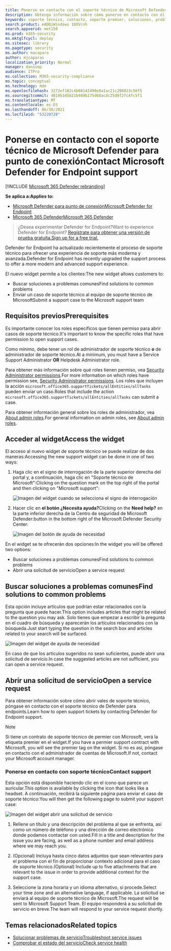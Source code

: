 ```yaml
---
title: Ponerse en contacto con el soporte técnico de Microsoft Defender para punto de conexión
description: Obtenga información sobre cómo ponerse en contacto con el soporte técnico de Microsoft Defender para endpoints
keywords: soporte técnico, contacto, soporte premier, soluciones, problemas, caso
search.product: eADQiWindows 10XVcnh
search.appverid: met150
ms.prod: m365-security
ms.mktglfcycl: deploy
ms.sitesec: library
ms.pagetype: security
ms.author: macapara
author: mjcaparas
localization_priority: Normal
manager: dansimp
audience: ITPro
ms.collection: M365-security-compliance
ms.topic: conceptual
ms.technology: mde
ms.openlocfilehash: 3272ef182c4b08142490e8a1ac21c208023c50f5
ms.sourcegitcommit: 48195345b21b409b175d68acdc25d9f2fc4fc5f1
ms.translationtype: MT
ms.contentlocale: es-ES
ms.lasthandoff: 06/30/2021
ms.locfileid: "53228728"
---
```

# <a name="contact-microsoft-defender-for-endpoint-support"></a><span data-ttu-id="59d50-104">Ponerse en contacto con el soporte técnico de Microsoft Defender para punto de conexión</span><span class="sxs-lookup"><span data-stu-id="59d50-104">Contact Microsoft Defender for Endpoint support</span></span>

[!INCLUDE [Microsoft 365 Defender rebranding](../../includes/microsoft-defender.md)]


<span data-ttu-id="59d50-105">**Se aplica a:**</span><span class="sxs-lookup"><span data-stu-id="59d50-105">**Applies to:**</span></span>
- [<span data-ttu-id="59d50-106">Microsoft Defender para punto de conexión</span><span class="sxs-lookup"><span data-stu-id="59d50-106">Microsoft Defender for Endpoint</span></span>](https://go.microsoft.com/fwlink/p/?linkid=2154037)
- [<span data-ttu-id="59d50-107">Microsoft 365 Defender</span><span class="sxs-lookup"><span data-stu-id="59d50-107">Microsoft 365 Defender</span></span>](https://go.microsoft.com/fwlink/?linkid=2118804)

><span data-ttu-id="59d50-108">¿Desea experimentar Defender for Endpoint?</span><span class="sxs-lookup"><span data-stu-id="59d50-108">Want to experience Defender for Endpoint?</span></span> [<span data-ttu-id="59d50-109">Regístrate para obtener una versión de prueba gratuita.</span><span class="sxs-lookup"><span data-stu-id="59d50-109">Sign up for a free trial.</span></span>](https://www.microsoft.com/microsoft-365/windows/microsoft-defender-atp?ocid=docs-wdatp-assignaccess-abovefoldlink)

<span data-ttu-id="59d50-110">Defender for Endpoint ha actualizado recientemente el proceso de soporte técnico para ofrecer una experiencia de soporte más moderna y avanzada.</span><span class="sxs-lookup"><span data-stu-id="59d50-110">Defender for Endpoint has recently upgraded the support process to offer a more modern and advanced support experience.</span></span>

<span data-ttu-id="59d50-111">El nuevo widget permite a los clientes:</span><span class="sxs-lookup"><span data-stu-id="59d50-111">The new widget allows customers to:</span></span>

- <span data-ttu-id="59d50-112">Buscar soluciones a problemas comunes</span><span class="sxs-lookup"><span data-stu-id="59d50-112">Find solutions to common problems</span></span>
- <span data-ttu-id="59d50-113">Enviar un caso de soporte técnico al equipo de soporte técnico de Microsoft</span><span class="sxs-lookup"><span data-stu-id="59d50-113">Submit a support case to the Microsoft support team</span></span>

## <a name="prerequisites"></a><span data-ttu-id="59d50-114">Requisitos previos</span><span class="sxs-lookup"><span data-stu-id="59d50-114">Prerequisites</span></span>

<span data-ttu-id="59d50-115">Es importante conocer los roles específicos que tienen permiso para abrir casos de soporte técnico.</span><span class="sxs-lookup"><span data-stu-id="59d50-115">It's important to know the specific roles that have permission to open support cases.</span></span>

<span data-ttu-id="59d50-116">Como mínimo, debe tener un rol de administrador de soporte técnico **o** de administrador de soporte técnico.</span><span class="sxs-lookup"><span data-stu-id="59d50-116">At a minimum, you must have a Service Support Administrator **OR** Helpdesk Administrator role.</span></span>

<span data-ttu-id="59d50-117">Para obtener más información sobre qué roles tienen permiso, vea [Security Administrator permissions](/azure/active-directory/users-groups-roles/directory-assign-admin-roles#security-administrator-permissions).</span><span class="sxs-lookup"><span data-stu-id="59d50-117">For more information on which roles have permission see, [Security Administrator permissions](/azure/active-directory/users-groups-roles/directory-assign-admin-roles#security-administrator-permissions).</span></span> <span data-ttu-id="59d50-118">Los roles que incluyen la acción `microsoft.office365.supportTickets/allEntities/allTasks` pueden enviar un caso.</span><span class="sxs-lookup"><span data-stu-id="59d50-118">Roles that include the action `microsoft.office365.supportTickets/allEntities/allTasks` can submit a case.</span></span>

<span data-ttu-id="59d50-119">Para obtener información general sobre los roles de administrador, vea [About admin roles](/microsoft-365/admin/add-users/about-admin-roles).</span><span class="sxs-lookup"><span data-stu-id="59d50-119">For general information on admin roles, see [About admin roles](/microsoft-365/admin/add-users/about-admin-roles).</span></span>

## <a name="access-the-widget"></a><span data-ttu-id="59d50-120">Acceder al widget</span><span class="sxs-lookup"><span data-stu-id="59d50-120">Access the widget</span></span>
<span data-ttu-id="59d50-121">El acceso al nuevo widget de soporte técnico se puede realizar de dos maneras:</span><span class="sxs-lookup"><span data-stu-id="59d50-121">Accessing the new support widget can be done in one of two ways:</span></span>

1. <span data-ttu-id="59d50-122">Haga clic en el signo de interrogación de la parte superior derecha del portal y, a continuación, haga clic en "Soporte técnico de Microsoft":</span><span class="sxs-lookup"><span data-stu-id="59d50-122">Clicking on the question mark on the top right of the portal and then clicking on "Microsoft support":</span></span>

    ![Imagen del widget cuando se selecciona el signo de interrogación](images/support-widget.png)

2. <span data-ttu-id="59d50-124">Hacer clic en **el botón ¿Necesita ayuda?**</span><span class="sxs-lookup"><span data-stu-id="59d50-124">Clicking on the **Need help?**</span></span>  <span data-ttu-id="59d50-125">en la parte inferior derecha de la Centro de seguridad de Microsoft Defender:</span><span class="sxs-lookup"><span data-stu-id="59d50-125">button in the bottom right of the Microsoft Defender Security Center:</span></span>

    ![Imagen del botón de ayuda de necesidad](images/need-help.png)

<span data-ttu-id="59d50-127">En el widget se te ofrecerán dos opciones:</span><span class="sxs-lookup"><span data-stu-id="59d50-127">In the widget you will be offered two options:</span></span>

- <span data-ttu-id="59d50-128">Buscar soluciones a problemas comunes</span><span class="sxs-lookup"><span data-stu-id="59d50-128">Find solutions to common problems</span></span>
- <span data-ttu-id="59d50-129">Abrir una solicitud de servicio</span><span class="sxs-lookup"><span data-stu-id="59d50-129">Open a service request</span></span>

## <a name="find-solutions-to-common-problems"></a><span data-ttu-id="59d50-130">Buscar soluciones a problemas comunes</span><span class="sxs-lookup"><span data-stu-id="59d50-130">Find solutions to common problems</span></span>
<span data-ttu-id="59d50-131">Esta opción incluye artículos que podrían estar relacionados con la pregunta que puede hacer.</span><span class="sxs-lookup"><span data-stu-id="59d50-131">This option includes articles that might be related to the question you may ask.</span></span> <span data-ttu-id="59d50-132">Solo tienes que empezar a escribir la pregunta en el cuadro de búsqueda y aparecerán los artículos relacionados con la búsqueda.</span><span class="sxs-lookup"><span data-stu-id="59d50-132">Just start typing the question in the search box and articles related to your search will be surfaced.</span></span>

![Imagen del widget de ayuda de necesidad](images/Support3.png)

<span data-ttu-id="59d50-134">En caso de que los artículos sugeridos no sean suficientes, puede abrir una solicitud de servicio.</span><span class="sxs-lookup"><span data-stu-id="59d50-134">In case the suggested articles are not sufficient, you can open a service request.</span></span>

## <a name="open-a-service-request"></a><span data-ttu-id="59d50-135">Abrir una solicitud de servicio</span><span class="sxs-lookup"><span data-stu-id="59d50-135">Open a service request</span></span>

<span data-ttu-id="59d50-136">Para obtener información sobre cómo abrir vales de soporte técnico, póngase en contacto con el soporte técnico de Defender para endpoints.</span><span class="sxs-lookup"><span data-stu-id="59d50-136">Learn how to open support tickets by contacting Defender for Endpoint support.</span></span>

> [!Note]
> <span data-ttu-id="59d50-137">Si tiene un contrato de soporte técnico de permier con Microsoft, verá la etiqueta premier en el widget.</span><span class="sxs-lookup"><span data-stu-id="59d50-137">If you have a permier support contract with Microsoft, you will see the premier tag on the widget.</span></span> <span data-ttu-id="59d50-138">Si no es así, póngase en contacto con el administrador de cuentas de Microsoft.</span><span class="sxs-lookup"><span data-stu-id="59d50-138">If not, contact your Microsoft account manager.</span></span>

### <a name="contact-support"></a><span data-ttu-id="59d50-139">Ponerse en contacto con soporte técnico</span><span class="sxs-lookup"><span data-stu-id="59d50-139">Contact support</span></span>

<span data-ttu-id="59d50-140">Esta opción está disponible haciendo clic en el icono que parece un auricular.</span><span class="sxs-lookup"><span data-stu-id="59d50-140">This option is available by clicking the icon that looks like a headset.</span></span> <span data-ttu-id="59d50-141">A continuación, recibirá la siguiente página para enviar el caso de soporte técnico:</span><span class="sxs-lookup"><span data-stu-id="59d50-141">You will then get the following page to submit your support case:</span></span>

![Imagen del widget abrir una solicitud de servicio](images/Support4.png)

1. <span data-ttu-id="59d50-143">Rellene un título y una descripción del problema al que se enfrenta, así como un número de teléfono y una dirección de correo electrónico donde podamos contactar con usted.</span><span class="sxs-lookup"><span data-stu-id="59d50-143">Fill in a title and description for the issue you are facing, as well as a phone number and email address where we may reach you.</span></span>

2. <span data-ttu-id="59d50-144">(Opcional) Incluya hasta cinco datos adjuntos que sean relevantes para el problema con el fin de proporcionar contexto adicional para el caso de soporte técnico.</span><span class="sxs-lookup"><span data-stu-id="59d50-144">(Optional) Include up to five attachments that are relevant to the issue in order to provide additional context for the support case.</span></span>

3. <span data-ttu-id="59d50-145">Seleccione la zona horaria y un idioma alternativo, si procede.</span><span class="sxs-lookup"><span data-stu-id="59d50-145">Select your time zone and an alternative language, if applicable.</span></span> <span data-ttu-id="59d50-146">La solicitud se enviará al equipo de soporte técnico de Microsoft.</span><span class="sxs-lookup"><span data-stu-id="59d50-146">The request will be sent to Microsoft Support Team.</span></span> <span data-ttu-id="59d50-147">El equipo responderá a su solicitud de servicio en breve.</span><span class="sxs-lookup"><span data-stu-id="59d50-147">The team will respond to your service request shortly.</span></span>

## <a name="related-topics"></a><span data-ttu-id="59d50-148">Temas relacionados</span><span class="sxs-lookup"><span data-stu-id="59d50-148">Related topics</span></span>

- [<span data-ttu-id="59d50-149">Solucionar problemas de servicio</span><span class="sxs-lookup"><span data-stu-id="59d50-149">Troubleshoot service issues</span></span>](troubleshoot-mdatp.md)
- [<span data-ttu-id="59d50-150">Comprobar el estado del servicio</span><span class="sxs-lookup"><span data-stu-id="59d50-150">Check service health</span></span>](service-status.md)
